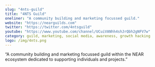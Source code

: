 ```yaml
---
slug: "4nts-guild"
title: "4NTS Guild"
oneliner: "A community building and marketing focussed guild."
website: "https://nearguilds.com"
twitter: "https://twitter.com/4ntsguild"
youtube: "https://www.youtube.com/channel/UCuiVANhh4shJrQbh2gNFV7w"
category: guild, marketing, social media, awareness, growth hacking	
logo: /img/4nts.png
---
```


“A community building and marketing focussed guild within the NEAR ecosystem dedicated to supporting individuals and projects.”

